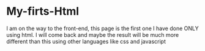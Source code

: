 # My-firts-Html
I am on the way to the front-end, this page is the first one I have done ONLY using html. I will come back and maybe the result will be much more different than this using other languages like css and javascript
